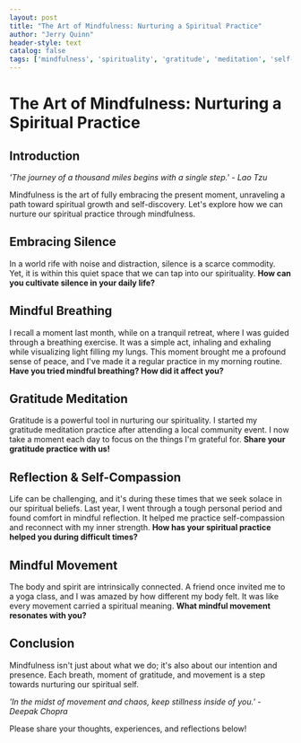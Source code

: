 ```yaml
---
layout: post
title: "The Art of Mindfulness: Nurturing a Spiritual Practice"
author: "Jerry Quinn"
header-style: text
catalog: false
tags: ['mindfulness', 'spirituality', 'gratitude', 'meditation', 'self-compassion', 'yoga', 'spiritual growth']
---
```


# The Art of Mindfulness: Nurturing a Spiritual Practice

## Introduction

_'The journey of a thousand miles begins with a single step.' - Lao Tzu_

Mindfulness is the art of fully embracing the present moment, unraveling a path toward spiritual growth and self-discovery. Let's explore how we can nurture our spiritual practice through mindfulness.

## Embracing Silence

In a world rife with noise and distraction, silence is a scarce commodity. Yet, it is within this quiet space that we can tap into our spirituality. **How can you cultivate silence in your daily life?**

## Mindful Breathing

I recall a moment last month, while on a tranquil retreat, where I was guided through a breathing exercise. It was a simple act, inhaling and exhaling while visualizing light filling my lungs. This moment brought me a profound sense of peace, and I've made it a regular practice in my morning routine. **Have you tried mindful breathing? How did it affect you?**

## Gratitude Meditation

Gratitude is a powerful tool in nurturing our spirituality. I started my gratitude meditation practice after attending a local community event. I now take a moment each day to focus on the things I'm grateful for. **Share your gratitude practice with us!**

## Reflection & Self-Compassion

Life can be challenging, and it's during these times that we seek solace in our spiritual beliefs. Last year, I went through a tough personal period and found comfort in mindful reflection. It helped me practice self-compassion and reconnect with my inner strength. **How has your spiritual practice helped you during difficult times?**

## Mindful Movement

The body and spirit are intrinsically connected. A friend once invited me to a yoga class, and I was amazed by how different my body felt. It was like every movement carried a spiritual meaning. **What mindful movement resonates with you?**

## Conclusion

Mindfulness isn't just about what we do; it's also about our intention and presence. Each breath, moment of gratitude, and movement is a step towards nurturing our spiritual self.

_'In the midst of movement and chaos, keep stillness inside of you.' - Deepak Chopra_

Please share your thoughts, experiences, and reflections below!
